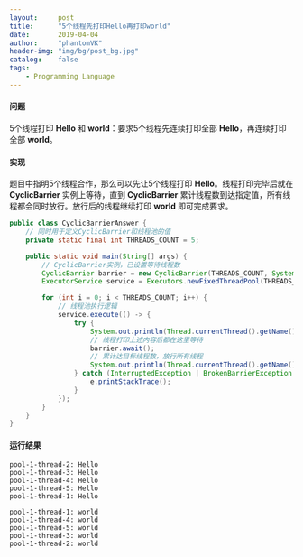```yaml
---
layout:     post
title:      "5个线程先打印Hello再打印world"
date:       2019-04-04
author:     "phantomVK"
header-img: "img/bg/post_bg.jpg"
catalog:    false
tags:
    - Programming Language
---
```


#### 问题

5个线程打印 __Hello__ 和 __world__：要求5个线程先连续打印全部 __Hello__，再连续打印全部 __world__。

#### 实现

题目中指明5个线程合作，那么可以先让5个线程打印 __Hello__。线程打印完毕后就在 __CyclicBarrier__ 实例上等待，直到 __CyclicBarrier__ 累计线程数到达指定值，所有线程都会同时放行。放行后的线程继续打印 __world__ 即可完成要求。

```java
public class CyclicBarrierAnswer {
    // 同时用于定义CyclicBarrier和线程池的值
    private static final int THREADS_COUNT = 5;

    public static void main(String[] args) {
        // CyclicBarrier实例，已设置等待线程数
        CyclicBarrier barrier = new CyclicBarrier(THREADS_COUNT, System.out::println);
        ExecutorService service = Executors.newFixedThreadPool(THREADS_COUNT);

        for (int i = 0; i < THREADS_COUNT; i++) {
            // 线程池执行逻辑
            service.execute(() -> {
                try {
                    System.out.println(Thread.currentThread().getName() + ": Hello");
                    // 线程打印上述内容后都在这里等待
                    barrier.await();
                    // 累计达目标线程数，放行所有线程
                    System.out.println(Thread.currentThread().getName() + ": world");
                } catch (InterruptedException | BrokenBarrierException e) {
                    e.printStackTrace();
                }
            });
        }
    }
}
```

#### 运行结果

```
pool-1-thread-2: Hello
pool-1-thread-3: Hello
pool-1-thread-4: Hello
pool-1-thread-5: Hello
pool-1-thread-1: Hello

pool-1-thread-1: world
pool-1-thread-4: world
pool-1-thread-5: world
pool-1-thread-3: world
pool-1-thread-2: world
```
